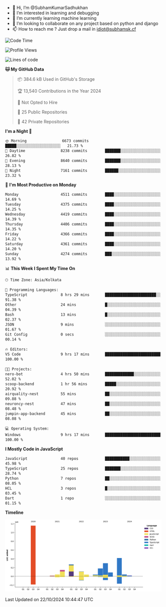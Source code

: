 - 👋 Hi, I’m @SubhamKumarSadhukhan
- 👀 I’m interested in learning and debugging
- 🌱 I’m currently learning machine learning
- 💞️ I’m looking to collaborate on any project based on python and django
- 📫 How to reach me ?
      Just drop a mail in idiot@subhamsk.cf

<!---
SubhamKumarSadhukhan/SubhamKumarSadhukhan is a ✨ special ✨ repository because its `README.md` (this file) appears on your GitHub profile.
You can click the Preview link to take a look at your changes.
--->


<!--START_SECTION:waka-->
![Code Time](http://img.shields.io/badge/Code%20Time-2%2C567%20hrs%2035%20mins-blue)

![Profile Views](http://img.shields.io/badge/Profile%20Views-2-blue)

![Lines of code](https://img.shields.io/badge/From%20Hello%20World%20I%27ve%20Written-2.8%20million%20lines%20of%20code-blue)

**🐱 My GitHub Data** 

> 📦 384.6 kB Used in GitHub's Storage 
 > 
> 🏆 13,540 Contributions in the Year 2024
 > 
> 🚫 Not Opted to Hire
 > 
> 📜 25 Public Repositories 
 > 
> 🔑 42 Private Repositories 
 > 
**I'm a Night 🦉** 

```text
🌞 Morning                6673 commits        █████░░░░░░░░░░░░░░░░░░░░   21.73 % 
🌆 Daytime                8238 commits        ███████░░░░░░░░░░░░░░░░░░   26.82 % 
🌃 Evening                8640 commits        ███████░░░░░░░░░░░░░░░░░░   28.13 % 
🌙 Night                  7161 commits        ██████░░░░░░░░░░░░░░░░░░░   23.32 % 
```
📅 **I'm Most Productive on Monday** 

```text
Monday                   4511 commits        ████░░░░░░░░░░░░░░░░░░░░░   14.69 % 
Tuesday                  4375 commits        ████░░░░░░░░░░░░░░░░░░░░░   14.25 % 
Wednesday                4419 commits        ████░░░░░░░░░░░░░░░░░░░░░   14.39 % 
Thursday                 4406 commits        ████░░░░░░░░░░░░░░░░░░░░░   14.35 % 
Friday                   4366 commits        ████░░░░░░░░░░░░░░░░░░░░░   14.22 % 
Saturday                 4361 commits        ████░░░░░░░░░░░░░░░░░░░░░   14.20 % 
Sunday                   4274 commits        ███░░░░░░░░░░░░░░░░░░░░░░   13.92 % 
```


📊 **This Week I Spent My Time On** 

```text
🕑︎ Time Zone: Asia/Kolkata

💬 Programming Languages: 
TypeScript               8 hrs 29 mins       ███████████████████████░░   91.38 % 
Other                    24 mins             █░░░░░░░░░░░░░░░░░░░░░░░░   04.39 % 
Bash                     13 mins             █░░░░░░░░░░░░░░░░░░░░░░░░   02.37 % 
JSON                     9 mins              ░░░░░░░░░░░░░░░░░░░░░░░░░   01.67 % 
Git Config               0 secs              ░░░░░░░░░░░░░░░░░░░░░░░░░   00.14 % 

🔥 Editors: 
VS Code                  9 hrs 17 mins       █████████████████████████   100.00 % 

🐱‍💻 Projects: 
nero-bot                 4 hrs 50 mins       █████████████░░░░░░░░░░░░   52.02 % 
scoop-backend            1 hr 56 mins        █████░░░░░░░░░░░░░░░░░░░░   20.92 % 
airquality-nest          55 mins             ██░░░░░░░░░░░░░░░░░░░░░░░   09.88 % 
neuroncy-nest            47 mins             ██░░░░░░░░░░░░░░░░░░░░░░░   08.48 % 
jumpin-app-backend       45 mins             ██░░░░░░░░░░░░░░░░░░░░░░░   08.08 % 

💻 Operating System: 
Windows                  9 hrs 17 mins       █████████████████████████   100.00 % 
```

**I Mostly Code in JavaScript** 

```text
JavaScript               40 repos            ███████████░░░░░░░░░░░░░░   45.98 % 
TypeScript               25 repos            ███████░░░░░░░░░░░░░░░░░░   28.74 % 
Python                   7 repos             ██░░░░░░░░░░░░░░░░░░░░░░░   08.05 % 
HCL                      3 repos             █░░░░░░░░░░░░░░░░░░░░░░░░   03.45 % 
Dart                     1 repo              ░░░░░░░░░░░░░░░░░░░░░░░░░   01.15 % 
```



**Timeline**

![Lines of Code chart](https://raw.githubusercontent.com/SubhamKumarSadhukhan/SubhamKumarSadhukhan/main/assets/bar_graph.png)


 Last Updated on 22/10/2024 10:44:47 UTC
<!--END_SECTION:waka-->
